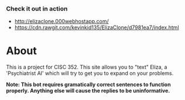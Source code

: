 ### Check it out in action
* http://elizaclone.000webhostapp.com/
* https://cdn.rawgit.com/kevinkid135/ElizaClone/d7981ea7/index.html

# About
This is a project for CISC 352.
This site allows you to "text" Eliza, a 'Psychiatrist AI' which will try to get you to expand on your problems.

<b>Note: This bot requires gramatically correct sentences to function properly. Anything else will cause the replies to be uninformative.</b>
